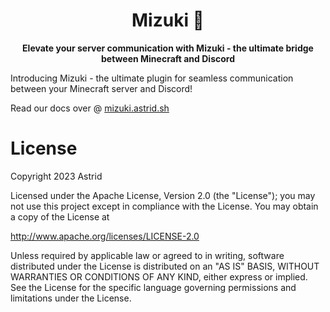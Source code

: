 <div align="center">

# Mizuki 💭
**Elevate your server communication with Mizuki - the ultimate bridge between Minecraft and Discord**
</div>

Introducing Mizuki - the ultimate plugin for seamless communication between your Minecraft server and Discord!

Read our docs over @ [mizuki.astrid.sh](https://mizuki.astrid.sh/)

# License

Copyright 2023 Astrid

Licensed under the Apache License, Version 2.0 (the "License"); you may not use this project except in compliance with the License. You may obtain a copy of the License at

http://www.apache.org/licenses/LICENSE-2.0

Unless required by applicable law or agreed to in writing, software distributed under the License is distributed on an "AS IS" BASIS, WITHOUT WARRANTIES OR CONDITIONS OF ANY KIND, either express or implied. See the License for the specific language governing permissions and limitations under the License.